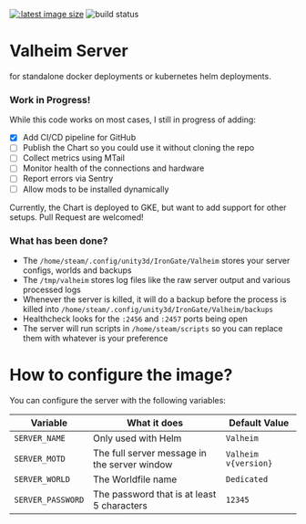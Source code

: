 [![:latest image size](https://img.shields.io/docker/image-size/adaliszk/valheim-server/latest?style=for-the-badge)](https://hub.docker.com/r/adaliszk/valheim-server)
![build status](https://img.shields.io/github/workflow/status/adaliszk/valheim-server/build?style=for-the-badge)

# Valheim Server
for standalone docker deployments or kubernetes helm deployments.




### Work in Progress!

While this code works on most cases, I still in progress of adding:

- [x] Add CI/CD pipeline for GitHub
- [ ] Publish the Chart so you could use it without cloning the repo
- [ ] Collect metrics using MTail
- [ ] Monitor health of the connections and hardware
- [ ] Report errors via Sentry
- [ ] Allow mods to be installed dynamically

Currently, the Chart is deployed to GKE, but want to add support for other setups.
Pull Request are welcomed!

### What has been done?

- The `/home/steam/.config/unity3d/IronGate/Valheim` stores your server configs, worlds and backups
- The `/tmp/valheim` stores log files like the raw server output and various processed logs
- Whenever the server is killed, it will do a backup before the process is killed into `/home/steam/.config/unity3d/IronGate/Valheim/backups`
- Healthcheck looks for the `:2456` and `:2457` ports being open
- The server will run scripts in `/home/steam/scripts` so you can replace them with whatever is your preference

# How to configure the image?

You can configure the server with the following variables:

| Variable                           | What it does                                   | Default Value                   |
| --------------------------------- |---------------------------------------------- | ---------------------------------- |
| `SERVER_NAME`            | Only used with Helm                    | `Valheim`                       |
| `SERVER_MOTD`            | The full server message in the server window                    | `Valheim v{version}`                       |
| `SERVER_WORLD`         | The Worldfile name                     | `Dedicated` |
| `SERVER_PASSWORD` | The password that is at least 5 characters | `12345` | 
